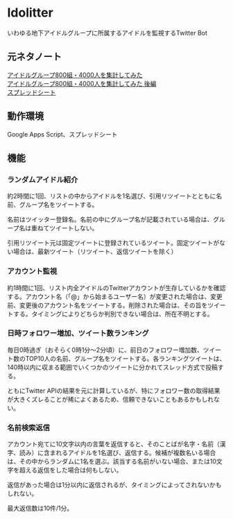 # Idolitter
いわゆる地下アイドルグループに所属するアイドルを監視するTwitter Bot

## 元ネタノート
[アイドルグループ800組・4000人を集計してみた](https://note.com/roudainet/n/n6c1082ae5781)  
[アイドルグループ800組・4000人を集計してみた 後編](https://note.com/roudainet/n/n69c151f82edf)  
[スプレッドシート](https://docs.google.com/spreadsheets/d/1-WiWZ9VZ9r9Pr8UoHNeEBKx0TDzIqlFeEfm8mJXYKfQ/edit#gid=1649831763)

## 動作環境
Google Apps Script、スプレッドシート

## 機能
### ランダムアイドル紹介
約2時間に1回、リストの中からアイドルを1名選び、引用リツイートとともに名前、グループ名をツイートする。

名前はツイッター登録名。名前の中にグループ名が記載されている場合は、グループ名は重ねてツイートしない。

引用リツイート元は固定ツイートに登録されているツイート。固定ツイートがない場合は、最新ツイート（リツイート、返信ツイートを除く）

### アカウント監視
約1時間に1回、リスト内全アイドルのTwitterアカウントが生存しているかを確認する。アカウント名（「@」から始まるユーザー名）が変更された場合は、変更前、変更後のアカウント名をツイートする。削除された場合は、その旨をツイートする。タイミングによりどちらか判別できない場合は、所在不明とする。

### 日時フォロワー増加、ツイート数ランキング
毎日0時過ぎ（おそらく0時1分～2分頃）に、前日のフォロワー増加数、ツイート数のTOP10人の名前、グループ名をツイートする。各ランキングツイートは、140時以内に収まる範囲でいくつかのツイートに分かれてスレッド方式で投稿する。

ともにTwitter APIの結果を元に計算しているが、特にフォロワー数の取得結果が大きくズレることが稀によくあるため、信頼できないこともあるかもしれない。

### 名前検索返信
アカウント宛てに10文字以内の言葉を返信すると、そのことばが名字・名前（漢字、読み）に含まれるアイドルを1名選び、返信する。候補が複数名いる場合は、その中からランダムに1名を選ぶ。該当する名前がいない場合、または10文字を超える返信をした場合は何もしない。

返信があった場合は1分以内に返信されるが、タイミングによってされないかもしれない。

最大返信数は10件/1分。